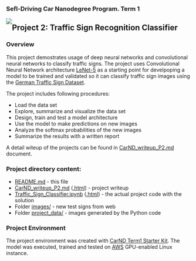 
### Sefl-Driving Car Nanodegree Program. Term 1
<img style="float: left;" src="https://s3.amazonaws.com/udacity-sdc/github/shield-carnd.svg">

## Project 2: Traffic Sign Recognition Classifier

### Overview
This project demostrates usage of deep neural networks and convolutional neural networks to classify traffic signs. The project uses Convolutional Neural Network architecture [LeNet-5](http://yann.lecun.com/exdb/publis/pdf/lecun-98.pdf)  as a starting point for develpoping a model to be trained and validated so it can classify traffic sign images using the [German Traffic Sign Dataset](http://benchmark.ini.rub.de/?section=gtsrb&subsection=dataset).

The project includes following procedures:
* Load the data set
* Explore, summarize and visualize the data set
* Design, train and test a model architecture
* Use the model to make predictions on new images
* Analyze the softmax probabilities of the new images
* Summarize the results with a written report

A detail witeup of the projects can be found in [CarND_writeup_P2.md](CarND_writeup_P2.md) document.

### Project directory content:

* [README.md](README.md) - this file
* [CarND_writeup_P2.md](CarND_writeup_P2.md) ([.html](CarND_writeup_P2.html)) - project writeup
* [Traffic_Sign_Classifier.ipynb](Traffic_Sign_Classifier.ipynb) ([.html](Traffic_Sign_Classifier.html)) - the actual project code with the solution
* Folder [images/](images/) - new test signs from web
* Folder [project_data/](project_data/) - images generated by the Python code

### Project Environment

The project environment was created with [CarND Term1 Starter Kit](https://github.com/udacity/CarND-Term1-Starter-Kit). The model was executed, trained and tested on [AWS](https://aws.amazon.com/) GPU-enabled Linux instance.

